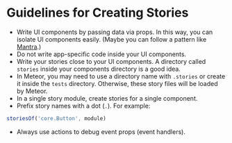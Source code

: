 # Guidelines for Creating Stories

* Write UI components by passing data via props. In this way, you can isolate UI components easily. (Maybe you can follow a pattern like [Mantra](https://voice.kadira.io/sneak-peek-mantra-7161624acaa7).)
* Do not write app-specific code inside your UI components.
* Write your stories close to your UI components. A directory called `stories` inside your components directory is a good idea.
* In Meteor, you may need to use a directory name with `.stories` or create it inside the `tests` directory. Otherwise, these story files will be loaded by Meteor.
* In a single story module, create stories for a single component.
* Prefix story names with a dot (`.`). For example:

```js
storiesOf('core.Button', module)
```

* Always use actions to debug event props (event handlers).
